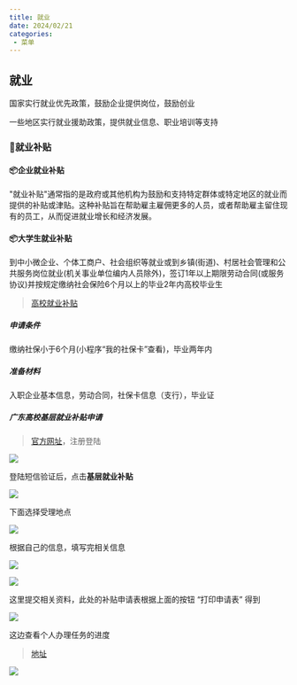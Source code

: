 ```yaml
---
title: 就业
date: 2024/02/21
categories:
 - 菜单
---
```


## 就业

国家实行就业优先政策，鼓励企业提供岗位，鼓励创业

一些地区实行就业援助政策，提供就业信息、职业培训等支持

### 🥏就业补贴

#### 📦企业就业补贴
"就业补贴"通常指的是政府或其他机构为鼓励和支持特定群体或特定地区的就业而提供的补贴或津贴。这种补贴旨在帮助雇主雇佣更多的人员，或者帮助雇主留住现有的员工，从而促进就业增长和经济发展。


#### 📦大学生就业补贴

到中小微企业、个体工商户、社会组织等就业或到乡镇(街道)、村居社会管理和公共服务岗位就业(机关事业单位编内人员除外)，签订1年以上期限劳动合同(或服务协议)并按规定缴纳社会保险6个月以上的毕业2年内高校毕业生

>  [高校就业补贴](https://mp.weixin.qq.com/s/65KwA0V2LHRKwCsg8HYDJw) 



##### 申请条件

 缴纳社保小于6个月(小程序“我的社保卡”查看)，毕业两年内



##### 准备材料

入职企业基本信息，劳动合同，社保卡信息（支行），毕业证



##### 广东高校基层就业补贴申请

> [官方网址](https://ggfw.hrss.gd.gov.cn/isso/login.html?service=https%3A%2F%2Fggfw.hrss.gd.gov.cn%2Femployment%2Finternet%2Fportal%2F%23%2FmatterHandling%2Fhome%3Furl%3D%252Fsubsidize%252Finternet%252Fmain%252F%2523%252Fjycyzcxbthbzgl%252Fjcjybt%252Fcksq%253Fbzzkdm%253DBT_JCJYBT%2526aab301%253D440000000000%2526loginSource%253DintegrationEmploymentPortal%26fromPath%3D%252Fhome%26fromMenu%3D%25E9%25A6%2596%25E9%25A1%25B5%26toMenu%3D%25E5%259F%25BA%25E5%25B1%2582%25E5%25B0%25B1%25E4%25B8%259A%25E8%25A1%25A5%25E8%25B4%25B4%26matterType%3Dperson)，注册登陆

![](https://cwh6-bucket.oss-cn-shanghai.aliyuncs.com/bk/image-20240309212207927.png)



登陆短信验证后，点击**基层就业补贴**

![](https://cwh6-bucket.oss-cn-shanghai.aliyuncs.com/bk/image-20240309213137438.png)

下面选择受理地点

![](https://cwh6-bucket.oss-cn-shanghai.aliyuncs.com/bk/image-20240309213310275.png)

根据自己的信息，填写完相关信息

![](https://cwh6-bucket.oss-cn-shanghai.aliyuncs.com/bk/image-20240309213531259.png)

![](https://cwh6-bucket.oss-cn-shanghai.aliyuncs.com/bk/image-20240309213705729.png)

这里提交相关资料，此处的补贴申请表根据上面的按钮 “打印申请表” 得到

![](https://cwh6-bucket.oss-cn-shanghai.aliyuncs.com/bk/image-20240309213929697.png)

这边查看个人办理任务的进度

> [地址](https://ggfw.hrss.gd.gov.cn/employment/internet/portal/#/person/handlingItems)

![](https://cwh6-bucket.oss-cn-shanghai.aliyuncs.com/bk/image-20240309214223955.png)

